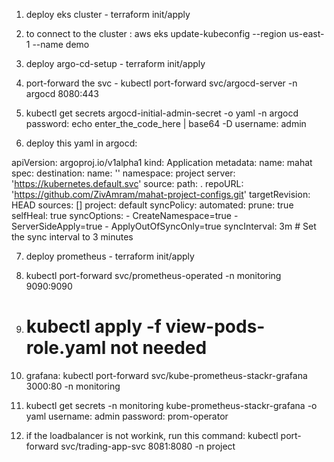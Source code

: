 1. deploy eks cluster - terraform init/apply

2. to connect to the cluster :
   aws eks update-kubeconfig --region us-east-1 --name demo

3. deploy argo-cd-setup - terraform init/apply

4. port-forward the svc - kubectl port-forward svc/argocd-server -n argocd       8080:443
5. kubectl get secrets argocd-initial-admin-secret -o yaml -n argocd
   password:
   echo enter_the_code_here | base64 -D
   username:
   admin

6. deploy this yaml in argocd:

apiVersion: argoproj.io/v1alpha1
kind: Application
metadata:
  name: mahat
spec:
  destination:
    name: ''
    namespace: project
    server: 'https://kubernetes.default.svc'
  source:
    path: .
    repoURL: 'https://github.com/ZivAmram/mahat-project-configs.git'
    targetRevision: HEAD
  sources: []
  project: default
  syncPolicy:
    automated:
      prune: true
      selfHeal: true
    syncOptions:
      - CreateNamespace=true
      - ServerSideApply=true
      - ApplyOutOfSyncOnly=true
    syncInterval: 3m # Set the sync interval to 3 minutes

7. deploy prometheus - terraform init/apply

8. kubectl port-forward svc/prometheus-operated -n monitoring 9090:9090

9. # kubectl apply -f view-pods-role.yaml not needed

10. grafana: kubectl port-forward svc/kube-prometheus-stackr-grafana 3000:80 -n monitoring

11. kubectl get secrets -n monitoring kube-prometheus-stackr-grafana -o yaml
    username: admin
    password: prom-operator

12. if the loadbalancer is not workink, run this command:
    kubectl port-forward svc/trading-app-svc 8081:8080 -n project

